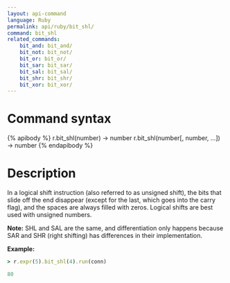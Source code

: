 ```yaml
---
layout: api-command
language: Ruby
permalink: api/ruby/bit_shl/
command: bit_shl
related_commands:
    bit_and: bit_and/
    bit_not: bit_not/
    bit_or: bit_or/
    bit_sar: bit_sar/
    bit_sal: bit_sal/
    bit_shr: bit_shr/
    bit_xor: bit_xor/
---
```


# Command syntax #

{% apibody %}
r.bit_shl(number) &rarr; number
r.bit_shl(number[, number, ...]) &rarr; number
{% endapibody %}

# Description #

In a logical shift instruction (also referred to as unsigned shift), the bits that slide off the end disappear (except for the last, which goes into the carry flag), and the spaces are always filled with zeros. Logical shifts are best used with unsigned numbers.

__Note:__ SHL and SAL are the same, and differentiation only happens because SAR and SHR (right shifting) has differences in their implementation.

__Example:__

```rb
> r.expr(5).bit_shl(4).run(conn)

80
```
